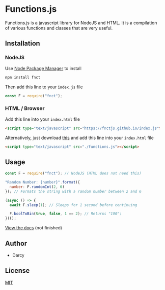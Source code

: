 # Functions.js
Functions.js is a javascript library for NodeJS and HTML. It is a compilation of various functions and classes that are very useful.

## Installation

### NodeJS

Use [Node Package Manager](https://www.npmjs.com/) to install

```bash
npm install fnct
```

Then add this line to your `index.js` file

```js
const F = require("fnct");
```

### HTML / Browser

Add this line into your `index.html` file
```html
<script type="text/javascript" src="https://fnctjs.github.io/index.js"></script>
```

Alternatively, just download [this](https://fnctjs.github.io/index.js) and add this line into your `index.html` file

```html
<script type="text/javascript" src="./functions.js"></script>
```

## Usage

```js
const F = require("fnct"); // NodeJS (HTML does not need this)

"Random Number: {number}".format({
  number: F.randomInt(2, 6)
}); // Formats the string with a random number between 2 and 6

(async () => {
  await F.sleep(1); // Sleeps for 1 second before continuing

  F.boolToBin(true, false, 1 == 2); // Returns "100";
})();
```
[View the docs](./howto.md#how-to-use-functionsjs) (not finished)

## Author
 - Darcy

## License
[MIT](https://choosealicense.com/licenses/mit/)